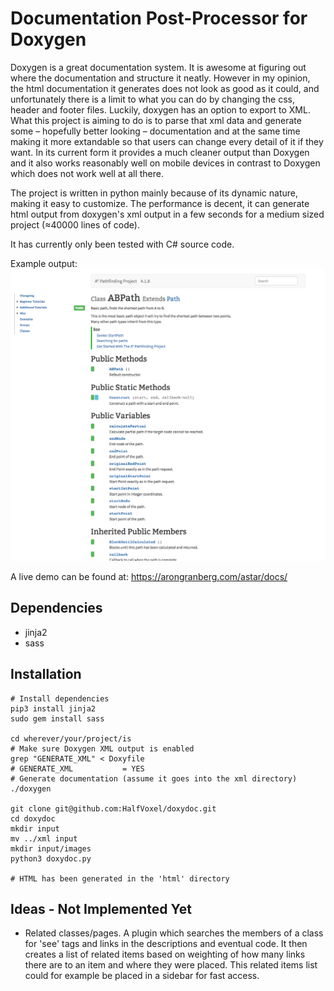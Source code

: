 # Documentation Post-Processor for Doxygen

Doxygen is a great documentation system. It is awesome at figuring out where the documentation and structure it neatly.
However in my opinion, the html documentation it generates does not look as good as it could, and unfortunately there is a limit to what you can do by changing the css, header and footer files. Luckily, doxygen has an option to export to XML.
What this project is aiming to do is to parse that xml data and generate some – hopefully better looking – documentation and at the same time making it more extandable so that users can change every detail of it if they want. In its current form it provides a much cleaner output than Doxygen and it also works reasonably well on mobile devices in contrast to Doxygen which does not work well at all there.

The project is written in python mainly because of its dynamic nature, making it easy to customize. The performance is decent, it can generate html output from doxygen's xml output in a few seconds for a medium sized project (≈40000 lines of code).

It has currently only been tested with C# source code.

Example output:
![example](/docs/example.png?raw=true "Example Output")

A live demo can be found at: https://arongranberg.com/astar/docs/

## Dependencies
- jinja2
- sass

## Installation
~~~~
# Install dependencies
pip3 install jinja2
sudo gem install sass

cd wherever/your/project/is
# Make sure Doxygen XML output is enabled
grep "GENERATE_XML" < Doxyfile
# GENERATE_XML           = YES
# Generate documentation (assume it goes into the xml directory)
./doxygen

git clone git@github.com:HalfVoxel/doxydoc.git
cd doxydoc
mkdir input
mv ../xml input
mkdir input/images
python3 doxydoc.py

# HTML has been generated in the 'html' directory
~~~~

## Ideas - Not Implemented Yet
- Related classes/pages. A plugin which searches the members of a class for 'see' tags and links in the descriptions and eventual code. It then creates a list of related items based on weighting of how many links there are to an item and where they were placed. This related items list could for example be placed in a sidebar for fast access.